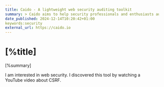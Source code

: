 ```yaml
---
title: Caido - A lightweight web security auditing toolkit
summary: > Caido aims to help security professionals and enthusiasts audit web applications with efficiency and ease.
date_published: 2024-12-14T10:20:42+01:00
keywords:security
external_url: https://caido.io
---
```


# [%title]

[%summary]

I am interested in web security. I discovered this tool by watching a YouTube video about CSRF. 